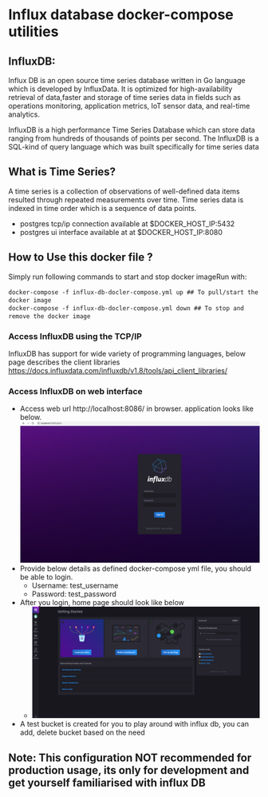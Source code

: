 # Influx database docker-compose utilities

## InfluxDB:
Influx DB is an open source time series database written in Go language which is developed by InfluxData. It is optimized for high-availability retrieval of data,faster and storage of time series data in fields such as operations monitoring, application metrics, IoT sensor data, and real-time analytics.

InfluxDB is a high performance Time Series Database which can store data ranging from hundreds of thousands of points per second. The InfluxDB is a SQL-kind of query language which was built specifically for time series data
## What is Time Series?
A time series is a collection of observations of well-defined data items resulted through repeated measurements over time. Time series data is indexed in time order which is a sequence of data points.
- postgres tcp/ip connection available at $DOCKER_HOST_IP:5432
- postgres ui interface available at at $DOCKER_HOST_IP:8080

## How to Use this docker file ?
Simply run following commands to start and stop docker imageRun with:
````
docker-compose -f influx-db-docler-compose.yml up ## To pull/start the docker image
docker-compose -f influx-db-docler-compose.yml down ## To stop and remove the docker image
````

### Access InfluxDB using the TCP/IP
InfluxDB has support for wide variety of programming languages, below page describes the client libraries
https://docs.influxdata.com/influxdb/v1.8/tools/api_client_libraries/

### Access InfluxDB on web interface
- Access web url http://localhost:8086/ in browser. application looks like below.
  ![img.png](login.png)
- Provide below details as defined docker-compose yml file, you should be able to login.
    - Username: test_username
    - Password: test_password
- After you login, home page should look like below
  - ![img.png](home.png)
- A test bucket is created for you to play around with influx db, you can add, delete bucket based on the need

## Note: This configuration NOT recommended for production usage, its only for development and get yourself familiarised with influx DB
